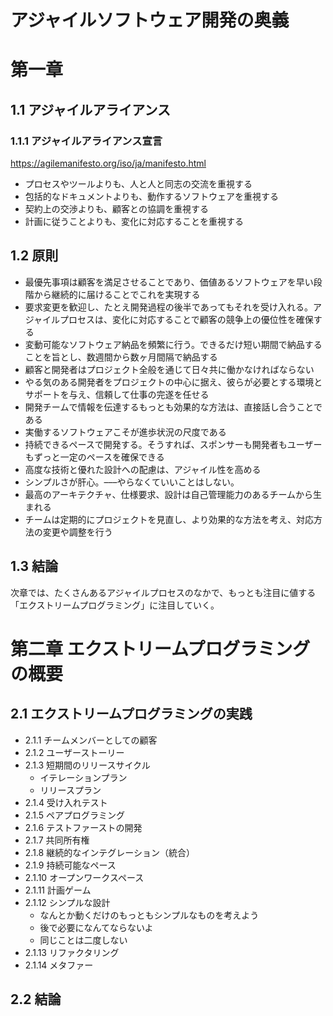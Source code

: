 # アジャイルソフトウェア開発の奥義

# 第一章

## 1.1 アジャイルアライアンス

### 1.1.1 アジャイルアライアンス宣言

https://agilemanifesto.org/iso/ja/manifesto.html


- プロセスやツールよりも、人と人と同志の交流を重視する
- 包括的なドキュメントよりも、動作するソフトウェアを重視する
- 契約上の交渉よりも、顧客との協調を重視する
- 計画に従うことよりも、変化に対応することを重視する

## 1.2 原則

- 最優先事項は顧客を満足させることであり、価値あるソフトウェアを早い段階から継続的に届けることでこれを実現する
- 要求変更を歓迎し、たとえ開発過程の後半であってもそれを受け入れる。アジャイルプロセスは、変化に対応することで顧客の競争上の優位性を確保する
- 変動可能なソフトウェア納品を頻繁に行う。できるだけ短い期間で納品することを旨とし、数週間から数ヶ月間隔で納品する
- 顧客と開発者はプロジェクト全般を通じて日々共に働かなければならない
- やる気のある開発者をプロジェクトの中心に据え、彼らが必要とする環境とサポートを与え、信頼して仕事の完遂を任せる
- 開発チームで情報を伝達するもっとも効果的な方法は、直接話し合うことである
- 実働するソフトウェアこそが進歩状況の尺度である
- 持続できるペースで開発する。そうすれば、スポンサーも開発者もユーザーもずっと一定のペースを確保できる
- 高度な技術と優れた設計への配慮は、アジャイル性を高める
- シンプルさが肝心。–––やらなくていいことはしない。
- 最高のアーキテクチャ、仕様要求、設計は自己管理能力のあるチームから生まれる
- チームは定期的にプロジェクトを見直し、より効果的な方法を考え、対応方法の変更や調整を行う

## 1.3 結論


次章では、たくさんあるアジャイルプロセスのなかで、もっとも注目に値する「エクストリームプログラミング」に注目していく。


# 第二章 エクストリームプログラミングの概要

## 2.1 エクストリームプログラミングの実践

- 2.1.1 チームメンバーとしての顧客
- 2.1.2 ユーザーストーリー
- 2.1.3 短期間のリリースサイクル
  - イテレーションプラン
  - リリースプラン
- 2.1.4 受け入れテスト
- 2.1.5 ペアプログラミング
- 2.1.6 テストファーストの開発
- 2.1.7 共同所有権
- 2.1.8 継続的なインテグレーション（統合）
- 2.1.9 持続可能なペース
- 2.1.10 オープンワークスペース
- 2.1.11 計画ゲーム
- 2.1.12 シンプルな設計
  - なんとか動くだけのもっともシンプルなものを考えよう
  - 後で必要になんてならないよ
  - 同じことは二度しない
- 2.1.13 リファクタリング
- 2.1.14 メタファー


## 2.2 結論


